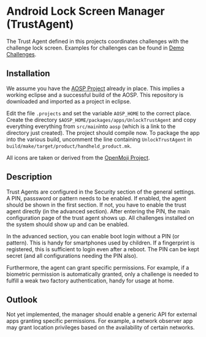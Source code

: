 # Android Lock Screen Manager (TrustAgent)

The Trust Agent defined in this projects coordinates challenges with the challenge lock screen. Examples for challenges can be found in [Demo Challenges](https://github.com/notalexa/android_demoapps#readme).

## Installation

We assume you have the [AOSP Project](https://github.com/notalexa/aosp_extensions#readme) already in place. This implies a working eclipse and a successful build of the AOSP. This repository is downloaded and imported as a project in eclipse.

Edit the file `.projects` and set the variable `AOSP_HOME` to the correct place. Create the directory `$AOSP_HOME/packages/apps/UnlockTrustAgent` and copy everything everything from `src/main`into `aosp` (which is a link to the directory just created). The project should compile now. To package the app into the various build, uncomment the line containing `UnlockTrustAgent` in `build/make/target/product/handheld_product.mk`.

All icons are taken or derived from the [OpenMoji Project](https://openmoji.org).

## Description

Trust Agents are configured in the Security section of the general settings. A PIN, passsword or pattern needs to be enabled. If enabled, the agent should be shown in the first section. If not, you have to enable the trust agent directly (in the advanced section). After entering the PIN, the main configuration page of the trust agent shows up. All challenges installed on the system should show up and can be enabled.

In the advanced section, you can enable boot login without a PIN (or pattern). This is handy for smartphones used by children. If a fingerprint is registered, this is sufficient to login even after a reboot. The PIN can be kept secret (and all configurations needing the PIN also).

Furthermore, the agent can grant specific permissions. For example, if a biometric permission is automatically granted, only a challenge is needed to fulfill a weak two factory authentication, handy for usage at home.

## Outlook

Not yet implemented, the manager should enable a generic API for external apps granting specific permissions. For example, a network observer app may grant location privileges based on the availability of certain networks.

 